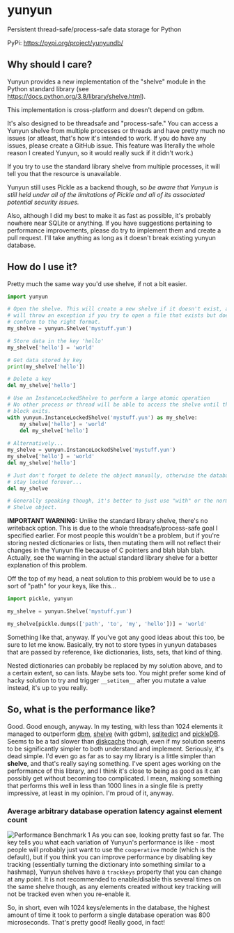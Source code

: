 # yunyun
Persistent thread-safe/process-safe data storage for Python

PyPi: https://pypi.org/project/yunyundb/

## Why should I care?

Yunyun provides a new implementation of the "shelve" module in the Python
standard library (see https://docs.python.org/3.8/library/shelve.html).

This implementation is cross-platform and doesn't depend on gdbm.

It's also designed to be threadsafe and "process-safe." You can access a
Yunyun shelve from multiple processes or threads and have pretty much no issues
(or atleast, that's how it's intended to work. If you do have any issues,
please create a GitHub issue. This feature was literally the whole reason I
created Yunyun, so it would really suck if it didn't work.)

If you try to use the standard library shelve from multiple processes, it will
tell you that the resource is unavailable.

Yunyun still uses Pickle as a backend though, so *be aware that Yunyun is
still held under all of the limitations of Pickle and all of its associated
potential security issues.*

Also, although I did my best to make it as fast as possible, it's probably
nowhere near SQLite or anything. If you have suggestions pertaining to
performance improvements, please do try to implement them and create a pull
request. I'll take anything as long as it doesn't break existing yunyun
database.

## How do I use it?

Pretty much the same way you'd use shelve, if not a bit easier.

```py
import yunyun

# Open the shelve. This will create a new shelve if it doesn't exist, and
# will throw an exception if you try to open a file that exists but doesn't
# conform to the right format.
my_shelve = yunyun.Shelve('mystuff.yun')

# Store data in the key 'hello'
my_shelve['hello'] = 'world'

# Get data stored by key
print(my_shelve['hello'])

# Delete a key
del my_shelve['hello']

# Use an InstanceLockedShelve to perform a large atomic operation
# No other process or thread will be able to access the shelve until this with
# block exits.
with yunyun.InstanceLockedShelve('mystuff.yun') as my_shelve:
    my_shelve['hello'] = 'world'
    del my_shelve['hello']
    
# Alternatively...
my_shelve = yunyun.InstanceLockedShelve('mystuff.yun')
my_shelve['hello'] = 'world'
del my_shelve['hello']

# Just don't forget to delete the object manually, otherwise the database will
# stay locked forever...
del my_shelve

# Generally speaking though, it's better to just use "with" or the normal
# Shelve object.
```

**IMPORTANT WARNING:** Unlike the standard library shelve, there's no
writeback option. This is due to the whole threadsafe/process-safe goal I
specified earlier. For most people this wouldn't be a problem, but if you're
storing nested dictionaries or lists, then mutating them will not reflect their
changes in the Yunyun file because of C pointers and blah blah blah. Actually,
see the warning in the actual standard library shelve for a better explanation
of this problem.

Off the top of my head, a neat solution to this problem would be to use a sort
of "path" for your keys, like this...

```py
import pickle, yunyun

my_shelve = yunyun.Shelve('mystuff.yun')

my_shelve[pickle.dumps(['path', 'to', 'my', 'hello'])] = 'world'
```

Something like that, anyway. If you've got any good ideas about this too, be
sure to let me know. Basically, try not to store types in yunyun databases that
are passed by reference, like dictionaries, lists, sets, that kind of thing.

Nested dictionaries can probably be replaced by my solution above, and to a
certain extent, so can lists. Maybe sets too. You might prefer some kind of
hacky solution to try and trigger `__setitem__` after you mutate a value
instead, it's up to you really.

## So, what is the performance like?

Good. Good enough, anyway. In my testing, with less than 1024 elements it
managed to outperform [dbm](https://docs.python.org/3/library/dbm.html),
[shelve](https://docs.python.org/3/library/shelve.html) (with gdbm),
[sqlitedict](https://github.com/RaRe-Technologies/sqlitedict) and
[pickleDB](https://pythonhosted.org/pickleDB/). Seems to be a tad slower than
[diskcache](https://pypi.org/project/diskcache/) though, even if my solution
seems to be significantly simpler to both understand and implement. Seriously,
it's dead simple. I'd even go as far as to say my library is a little simpler
than **shelve**, and that's really saying something. I've spent ages working on
the performance of this library, and I think it's close to being as good as it
can possibly get without becoming too complicated. I mean, making something
that performs this well in less than 1000 lines in a single file is pretty
impressive, at least in my opinion. I'm proud of it, anyway.

### Average arbitrary database operation latency against element count
![Performance Benchmark 1](https://raw.githubusercontent.com/naphthasl/yunyun/master/benchmark.png)
As you can see, looking pretty fast so far. The key tells you what each
variation of Yunyun's performance is like - most people will probably just
want to use the `cooperative` mode (which is the default), but if you think
you can improve performance by disabling key tracking (essentially turning the
dictionary into something similar to a hashmap), Yunyun shelves have a
`trackkeys` property that you can change at any point. It is not recommended
to enable/disable this several times on the same shelve though, as any elements
created without key tracking will not be tracked even when you re-enable it.

So, in short, even wih 1024 keys/elements in the database, the highest amount
of time it took to perform a single database operation was 800 microseconds.
That's pretty good! Really good, in fact!
